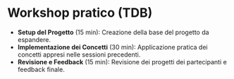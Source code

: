 # Workshop pratico (TDB)

- **Setup del Progetto** (15 min): Creazione della base del progetto da espandere.
- **Implementazione dei Concetti** (30 min): Applicazione pratica dei concetti appresi nelle sessioni precedenti.
- **Revisione e Feedback** (15 min): Revisione dei progetti dei partecipanti e feedback finale.